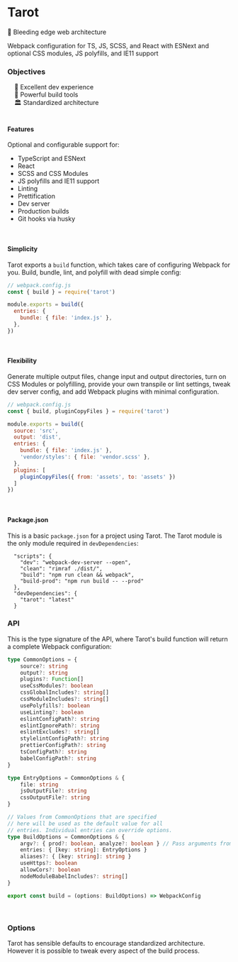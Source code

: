 # Tarot

🔮 Bleeding edge web architecture

Webpack configuration for TS, JS, SCSS, and React with ESNext and optional CSS modules, JS polyfills, and IE11 support

### Objectives

&nbsp;&nbsp;&nbsp;&nbsp;🌈 Excellent dev experience<br>
&nbsp;&nbsp;&nbsp;&nbsp;🚀 Powerful build tools<br>
&nbsp;&nbsp;&nbsp;&nbsp;🏛 Standardized architecture<br>
<br>


#### Features

Optional and configurable support for:

* TypeScript and ESNext
* React
* SCSS and CSS Modules
* JS polyfills and IE11 support
* Linting
* Prettification
* Dev server
* Production builds
* Git hooks via husky
<br>


#### Simplicity

Tarot exports a `build` function, which takes care of configuring Webpack for you. Build, bundle, lint, and polyfill with dead simple config:

```js
// webpack.config.js
const { build } = require('tarot')

module.exports = build({
  entries: {
    bundle: { file: 'index.js' },
  },
})
```
<br>


#### Flexibility

Generate multiple output files, change input and output directories, turn on CSS Modules or polyfilling, provide your own transpile or lint settings, tweak dev server config, and add Webpack plugins with minimal configuration.

```js
// webpack.config.js
const { build, pluginCopyFiles } = require('tarot')

module.exports = build({
  source: 'src',
  output: 'dist',
  entries: {
    bundle: { file: 'index.js' },
    'vendor/styles': { file: 'vendor.scss' },
  },
  plugins: [
    pluginCopyFiles({ from: 'assets', to: 'assets' })
  ]
})
```
<br>


#### Package.json

This is a basic `package.json` for a project using Tarot. The Tarot module is the only module required in `devDependencies`:

```jsonc
  "scripts": {
    "dev": "webpack-dev-server --open",
    "clean": "rimraf ./dist/",
    "build": "npm run clean && webpack",
    "build-prod": "npm run build -- --prod"
  },
  "devDependencies": {
    "tarot": "latest"
  }
```


### API

This is the type signature of the API, where Tarot's build function will return a complete Webpack configuration:

```typescript
type CommonOptions = {
    source?: string
    output?: string
    plugins?: Function[]
    useCssModules?: boolean
    cssGlobalIncludes?: string[]
    cssModuleIncludes?: string[]
    usePolyfills?: boolean
    useLinting?: boolean
    eslintConfigPath?: string
    eslintIgnorePath?: string
    eslintExcludes?: string[]
    stylelintConfigPath?: string
    prettierConfigPath?: string
    tsConfigPath?: string
    babelConfigPath?: string
}

type EntryOptions = CommonOptions & {
    file: string
    jsOutputFile?: string
    cssOutputFile?: string
}

// Values from CommonOptions that are specified
// here will be used as the default value for all
// entries. Individual entries can override options.
type BuildOptions = CommonOptions & {
    argv?: { prod?: boolean, analyze?: boolean } // Pass arguments from the CLI
    entries: { [key: string]: EntryOptions }
    aliases?: { [key: string]: string }
    useHttps?: boolean
    allowCors?: boolean
    nodeModuleBabelIncludes?: string[]
}

export const build = (options: BuildOptions) => WebpackConfig
```
<br>


### Options

Tarot has sensible defaults to encourage standardized architecture. However it is possible to tweak every aspect of the build process.